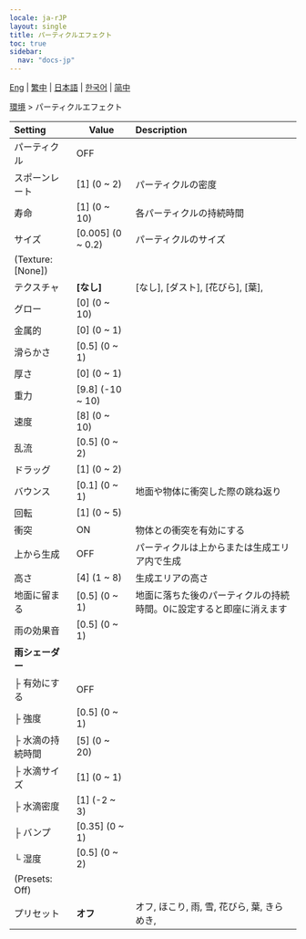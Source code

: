 ```yaml
---
locale: ja-rJP
layout: single
title: パーティクルエフェクト
toc: true
sidebar:
  nav: "docs-jp"
---
```

[Eng](/dancexr/menu/2025.4/scene/particles) | [繁中](/tw/dancexr/menu/2025.4/scene/particles) | [日本語](/jp/dancexr/menu/2025.4/scene/particles) | [한국어](/kr/dancexr/menu/2025.4/scene/particles) | [简中](/zh/dancexr/menu/2025.4/scene/particles)

[環境](../menu#環境) > パーティクルエフェクト



| Setting | Value | Description |
| :--- | --- | :--- |
| パーティクル | OFF | 
| スポーンレート | [1] (0 ~ 2) | パーティクルの密度
| 寿命 | [1] (0 ~ 10) | 各パーティクルの持続時間
| サイズ | [0.005] (0 ~ 0.2) | パーティクルのサイズ
| (Texture: [None]) || 
| テクスチャ | **[なし]** | [なし], [ダスト], [花びら], [葉],  |
| グロー | [0] (0 ~ 10) | 
| 金属的 | [0] (0 ~ 1) | 
| 滑らかさ | [0.5] (0 ~ 1) | 
| 厚さ | [0] (0 ~ 1) | 
| 重力 | [9.8] (-10 ~ 10) | 
| 速度 | [8] (0 ~ 10) | 
| 乱流 | [0.5] (0 ~ 2) | 
| ドラッグ | [1] (0 ~ 2) | 
| バウンス | [0.1] (0 ~ 1) | 地面や物体に衝突した際の跳ね返り
| 回転 | [1] (0 ~ 5) | 
| 衝突 | ON | 物体との衝突を有効にする
| 上から生成 | OFF | パーティクルは上からまたは生成エリア内で生成
| 高さ | [4] (1 ~ 8) | 生成エリアの高さ
| 地面に留まる | [0.5] (0 ~ 1) | 地面に落ちた後のパーティクルの持続時間。0に設定すると即座に消えます
| 雨の効果音 | [0.5] (0 ~ 1) | 
| **雨シェーダー** | | 
| ├&nbsp;有効にする | OFF | 
| ├&nbsp;強度 | [0.5] (0 ~ 1) | 
| ├&nbsp;水滴の持続時間 | [5] (0 ~ 20) | 
| ├&nbsp;水滴サイズ | [1] (0 ~ 1) | 
| ├&nbsp;水滴密度 | [1] (-2 ~ 3) | 
| ├&nbsp;バンプ | [0.35] (0 ~ 1) | 
| └&nbsp;湿度 | [0.5] (0 ~ 2) | 
| (Presets: Off) || 
| プリセット | **オフ** | オフ, ほこり, 雨, 雪, 花びら, 葉, きらめき,  |
